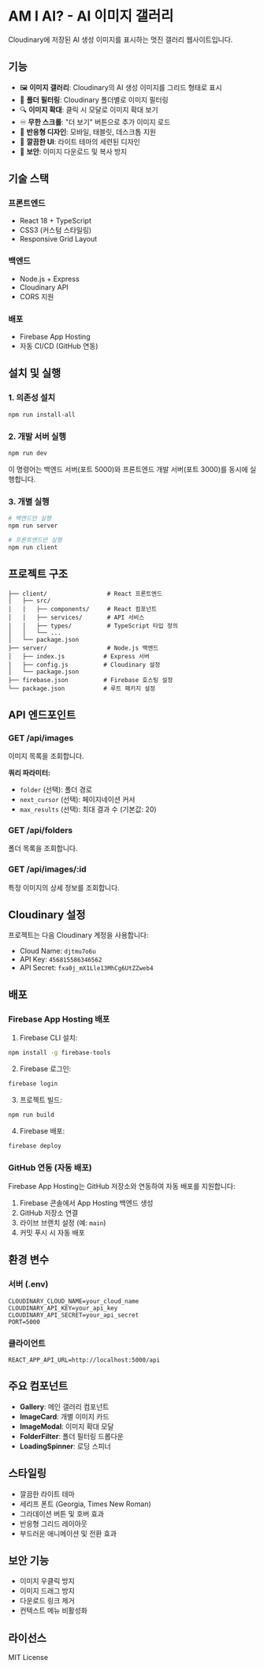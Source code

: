 # AM I AI? - AI 이미지 갤러리

Cloudinary에 저장된 AI 생성 이미지를 표시하는 멋진 갤러리 웹사이트입니다.

## 기능

- 🖼️ **이미지 갤러리**: Cloudinary의 AI 생성 이미지를 그리드 형태로 표시
- 📁 **폴더 필터링**: Cloudinary 폴더별로 이미지 필터링
- 🔍 **이미지 확대**: 클릭 시 모달로 이미지 확대 보기
- ♾️ **무한 스크롤**: "더 보기" 버튼으로 추가 이미지 로드
- 📱 **반응형 디자인**: 모바일, 태블릿, 데스크톱 지원
- 🎨 **깔끔한 UI**: 라이트 테마의 세련된 디자인
- 🚫 **보안**: 이미지 다운로드 및 복사 방지

## 기술 스택

### 프론트엔드
- React 18 + TypeScript
- CSS3 (커스텀 스타일링)
- Responsive Grid Layout

### 백엔드
- Node.js + Express
- Cloudinary API
- CORS 지원

### 배포
- Firebase App Hosting
- 자동 CI/CD (GitHub 연동)

## 설치 및 실행

### 1. 의존성 설치
```bash
npm run install-all
```

### 2. 개발 서버 실행
```bash
npm run dev
```

이 명령어는 백엔드 서버(포트 5000)와 프론트엔드 개발 서버(포트 3000)를 동시에 실행합니다.

### 3. 개별 실행
```bash
# 백엔드만 실행
npm run server

# 프론트엔드만 실행
npm run client
```

## 프로젝트 구조

```
├── client/                 # React 프론트엔드
│   ├── src/
│   │   ├── components/     # React 컴포넌트
│   │   ├── services/       # API 서비스
│   │   ├── types/          # TypeScript 타입 정의
│   │   └── ...
│   └── package.json
├── server/                 # Node.js 백엔드
│   ├── index.js           # Express 서버
│   ├── config.js          # Cloudinary 설정
│   └── package.json
├── firebase.json          # Firebase 호스팅 설정
└── package.json           # 루트 패키지 설정
```

## API 엔드포인트

### GET /api/images
이미지 목록을 조회합니다.

**쿼리 파라미터:**
- `folder` (선택): 폴더 경로
- `next_cursor` (선택): 페이지네이션 커서
- `max_results` (선택): 최대 결과 수 (기본값: 20)

### GET /api/folders
폴더 목록을 조회합니다.

### GET /api/images/:id
특정 이미지의 상세 정보를 조회합니다.

## Cloudinary 설정

프로젝트는 다음 Cloudinary 계정을 사용합니다:
- Cloud Name: `djtmu7o6u`
- API Key: `456815586346562`
- API Secret: `fxa0j_mX1Lle13MhCg6UtZZweb4`

## 배포

### Firebase App Hosting 배포

1. Firebase CLI 설치:
```bash
npm install -g firebase-tools
```

2. Firebase 로그인:
```bash
firebase login
```

3. 프로젝트 빌드:
```bash
npm run build
```

4. Firebase 배포:
```bash
firebase deploy
```

### GitHub 연동 (자동 배포)

Firebase App Hosting는 GitHub 저장소와 연동하여 자동 배포를 지원합니다:

1. Firebase 콘솔에서 App Hosting 백엔드 생성
2. GitHub 저장소 연결
3. 라이브 브랜치 설정 (예: `main`)
4. 커밋 푸시 시 자동 배포

## 환경 변수

### 서버 (.env)
```
CLOUDINARY_CLOUD_NAME=your_cloud_name
CLOUDINARY_API_KEY=your_api_key
CLOUDINARY_API_SECRET=your_api_secret
PORT=5000
```

### 클라이언트
```
REACT_APP_API_URL=http://localhost:5000/api
```

## 주요 컴포넌트

- **Gallery**: 메인 갤러리 컴포넌트
- **ImageCard**: 개별 이미지 카드
- **ImageModal**: 이미지 확대 모달
- **FolderFilter**: 폴더 필터링 드롭다운
- **LoadingSpinner**: 로딩 스피너

## 스타일링

- 깔끔한 라이트 테마
- 세리프 폰트 (Georgia, Times New Roman)
- 그라데이션 버튼 및 호버 효과
- 반응형 그리드 레이아웃
- 부드러운 애니메이션 및 전환 효과

## 보안 기능

- 이미지 우클릭 방지
- 이미지 드래그 방지
- 다운로드 링크 제거
- 컨텍스트 메뉴 비활성화

## 라이선스

MIT License
